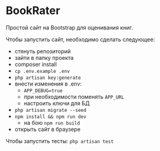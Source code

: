 # BookRater

Простой сайт на Bootstrap для оценивания книг.

Чтобы запустить сайт, необходимо сделать следующее:

- стянуть репозиторий
- зайти в папку проекта
- composer install
- `cp .env.example .env`
- `php artisan key:generate`
- внести изменения в .env:
  - `APP_DEBUG=true`
  - при необходимости поменять `APP_URL`
  - настроить ключи для БД
- `php artisan migrate --seed`
- `npm install && npm run dev`
  - на бою `npm run build`
- открыть сайт в браузере

Чтобы запустить тесты:
`php artisan test`
